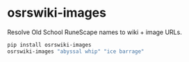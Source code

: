 # osrswiki-images

Resolve Old School RuneScape names to wiki + image URLs.

```bash
pip install osrswiki-images
osrswiki-images "abyssal whip" "ice barrage"
```
